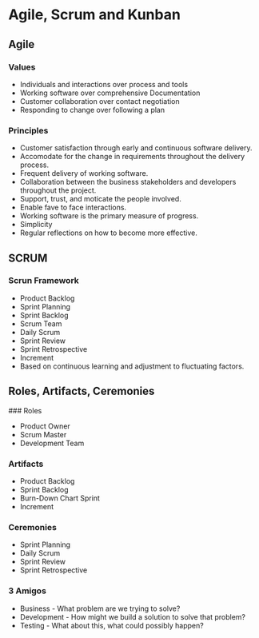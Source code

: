 # Agile, Scrum and Kunban

## Agile

### Values

* Individuals and interactions over process and tools
* Working software over comprehensive Documentation
* Customer collaboration over contact negotiation
* Responding to change over following a plan

### Principles

* Customer satisfaction through early and continuous software delivery.
* Accomodate for the change in requirements throughout the delivery process.
* Frequent delivery of working software.
* Collaboration between the business stakeholders and developers throughout the project.
* Support, trust, and moticate the people involved.
* Enable fave to face interactions.
* Working software is the primary measure of progress.
* Simplicity
* Regular reflections on how to become more effective.

## SCRUM

### Scrun Framework

* Product Backlog
* Sprint Planning
* Sprint Backlog
* Scrum Team
* Daily Scrum
* Sprint Review
* Sprint Retrospective
* Increment
* Based on continuous learning and adjustment to fluctuating factors.

## Roles, Artifacts, Ceremonies

### Roles

* Product Owner
* Scrum Master
* Development Team

### Artifacts

* Product Backlog
* Sprint Backlog
* Burn-Down Chart Sprint
* Increment

### Ceremonies

* Sprint Planning
* Daily Scrum
* Sprint Review
* Sprint Retrospective

### 3 Amigos

* Business - What problem are we trying to solve?
* Development - How might we build a solution to solve that problem?
* Testing - What about this, what could possibly happen?
